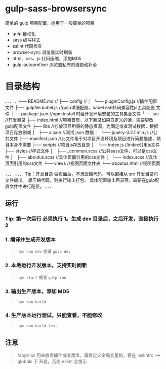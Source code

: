 # gulp-sass-browsersync

简单的 gulp 项目配置，适用于一般简单的项目

- gulp 自动化
- sass 编写样式
- eslint 代码检查
- browser-sync 浏览器实时刷新
- html、css、js 代码压缩，添加MD5
- gulp-autoprefixer 浏览器私有前缀自动补全

# 目录结构
、、、
.
├── README.md                   //
├── config                      //
│   └── pluginConfig.js         //插件配置文件
├── gulpfile.babel.js           //gulp详细配置，babel es6转码兼容性js工具配置 文件
├── package.json                //npm install 时给开发环境安装的工具集合文件
└── src                         //开发目录
    ├── index.html              //项目首页，以下目录如果自定义的话，需要更改gulp配置文件
    ├── libs                    //存放项目所需的静态资源，为固定或者测试数据，根据项目存放删减
    │   ├── a.json              //测试 json 数据
    │   └── jquery-3.2.1.min.js //公共文件
    ├── manifest.json           //此文件用于对项目开发环境及项目进行简要描述，项目本身不需要
    ├── scripts                 //项目js存放目录
    │   └── index.js            //index引用js文件
    ├── styles                  //样式文件
    │   ├── _common.scss        //公共sass文件，可以是css文件
    │   ├── aboutus.scss        //具体页面引用的css文件
    │   └── index.scss          //具体页面引用的css文件
    └── views                   //视图页面文件夹
        └── aboutus.html        //视图页面

、、、
、、、
Tip：开发目录
做页面后，不想压缩代码，可以直接从 src 开发目录将文件提出。
想压缩代码，则执行输出打包。
具体配置输出目录等，需要在gulp配置文件中进行配置。
、、、

## 运行

### Tip: 第一次运行 必须执行 1。生成 dev 目录后，之后开发，直接执行 2

### 1. 编译并生成开发版本

> `npm run dev` 或者 `gulp dev`

### 2. 本地运行开发版本，支持实时刷新

> `npm start` 或者 `gulp run`

### 3. 输出生产版本，添加 MD5

> `npm run build`

### 4. 生产版本运行测试，只能查看，不能修改

> `npm run build-test`

## 注意
> /app/libs 用来放置插件或者类库，需要定义全局变量的，要在 .eslintrc --> globals 下 开启，否则 eslint 会提示
